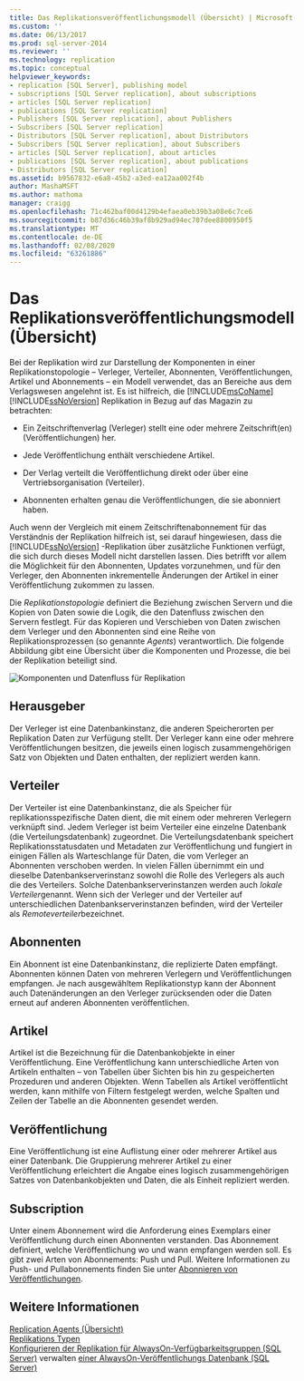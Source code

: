 ```yaml
---
title: Das Replikationsveröffentlichungsmodell (Übersicht) | Microsoft-Dokumentation
ms.custom: ''
ms.date: 06/13/2017
ms.prod: sql-server-2014
ms.reviewer: ''
ms.technology: replication
ms.topic: conceptual
helpviewer_keywords:
- replication [SQL Server], publishing model
- subscriptions [SQL Server replication], about subscriptions
- articles [SQL Server replication]
- publications [SQL Server replication]
- Publishers [SQL Server replication], about Publishers
- Subscribers [SQL Server replication]
- Distributors [SQL Server replication], about Distributors
- Subscribers [SQL Server replication], about Subscribers
- articles [SQL Server replication], about articles
- publications [SQL Server replication], about publications
- Distributors [SQL Server replication]
ms.assetid: b9567832-e6a8-45b2-a3ed-ea12aa002f4b
author: MashaMSFT
ms.author: mathoma
manager: craigg
ms.openlocfilehash: 71c462baf00d4129b4efaea0eb39b3a08e6c7ce6
ms.sourcegitcommit: b87d36c46b39af8b929ad94ec707dee8800950f5
ms.translationtype: MT
ms.contentlocale: de-DE
ms.lasthandoff: 02/08/2020
ms.locfileid: "63261886"
---
```

# <a name="replication-publishing-model-overview"></a>Das Replikationsveröffentlichungsmodell (Übersicht)
  Bei der Replikation wird zur Darstellung der Komponenten in einer Replikationstopologie – Verleger, Verteiler, Abonnenten, Veröffentlichungen, Artikel und Abonnements – ein Modell verwendet, das an Bereiche aus dem Verlagswesen angelehnt ist. Es ist hilfreich, die [!INCLUDE[msCoName](../../../includes/msconame-md.md)] [!INCLUDE[ssNoVersion](../../../includes/ssnoversion-md.md)] Replikation in Bezug auf das Magazin zu betrachten:  
  
-   Ein Zeitschriftenverlag (Verleger) stellt eine oder mehrere Zeitschrift(en) (Veröffentlichungen) her.  
  
-   Jede Veröffentlichung enthält verschiedene Artikel.  
  
-   Der Verlag verteilt die Veröffentlichung direkt oder über eine Vertriebsorganisation (Verteiler).  
  
-   Abonnenten erhalten genau die Veröffentlichungen, die sie abonniert haben.  
  
 Auch wenn der Vergleich mit einem Zeitschriftenabonnement für das Verständnis der Replikation hilfreich ist, sei darauf hingewiesen, dass die [!INCLUDE[ssNoVersion](../../../includes/ssnoversion-md.md)] -Replikation über zusätzliche Funktionen verfügt, die sich durch dieses Modell nicht darstellen lassen. Dies betrifft vor allem die Möglichkeit für den Abonnenten, Updates vorzunehmen, und für den Verleger, den Abonnenten inkrementelle Änderungen der Artikel in einer Veröffentlichung zukommen zu lassen.  
  
 Die *Replikationstopologie* definiert die Beziehung zwischen Servern und die Kopien von Daten sowie die Logik, die den Datenfluss zwischen den Servern festlegt. Für das Kopieren und Verschieben von Daten zwischen dem Verleger und den Abonnenten sind eine Reihe von Replikationsprozessen (so genannte *Agents*) verantwortlich. Die folgende Abbildung gibt eine Übersicht über die Komponenten und Prozesse, die bei der Replikation beteiligt sind.  
  
 ![Komponenten und Datenfluss für Replikation](../media/replintro1.gif "Komponenten und Datenfluss für Replikation")  
  
## <a name="publisher"></a>Herausgeber  
 Der Verleger ist eine Datenbankinstanz, die anderen Speicherorten per Replikation Daten zur Verfügung stellt. Der Verleger kann eine oder mehrere Veröffentlichungen besitzen, die jeweils einen logisch zusammengehörigen Satz von Objekten und Daten enthalten, der repliziert werden kann.  
  
## <a name="distributor"></a>Verteiler  
 Der Verteiler ist eine Datenbankinstanz, die als Speicher für replikationsspezifische Daten dient, die mit einem oder mehreren Verlegern verknüpft sind. Jedem Verleger ist beim Verteiler eine einzelne Datenbank (die Verteilungsdatenbank) zugeordnet. Die Verteilungsdatenbank speichert Replikationsstatusdaten und Metadaten zur Veröffentlichung und fungiert in einigen Fällen als Warteschlange für Daten, die vom Verleger an Abonnenten verschoben werden. In vielen Fällen übernimmt ein und dieselbe Datenbankserverinstanz sowohl die Rolle des Verlegers als auch die des Verteilers. Solche Datenbankserverinstanzen werden auch *lokale Verteiler*genannt. Wenn sich der Verleger und der Verteiler auf unterschiedlichen Datenbankserverinstanzen befinden, wird der Verteiler als *Remoteverteiler*bezeichnet.  
  
## <a name="subscribers"></a>Abonnenten  
 Ein Abonnent ist eine Datenbankinstanz, die replizierte Daten empfängt. Abonnenten können Daten von mehreren Verlegern und Veröffentlichungen empfangen. Je nach ausgewähltem Replikationstyp kann der Abonnent auch Datenänderungen an den Verleger zurücksenden oder die Daten erneut auf anderen Abonnenten veröffentlichen.  
  
## <a name="article"></a>Artikel  
 Artikel ist die Bezeichnung für die Datenbankobjekte in einer Veröffentlichung. Eine Veröffentlichung kann unterschiedliche Arten von Artikeln enthalten – von Tabellen über Sichten bis hin zu gespeicherten Prozeduren und anderen Objekten. Wenn Tabellen als Artikel veröffentlicht werden, kann mithilfe von Filtern festgelegt werden, welche Spalten und Zeilen der Tabelle an die Abonnenten gesendet werden.  
  
## <a name="publication"></a>Veröffentlichung  
 Eine Veröffentlichung ist eine Auflistung einer oder mehrerer Artikel aus einer Datenbank. Die Gruppierung mehrerer Artikel zu einer Veröffentlichung erleichtert die Angabe eines logisch zusammengehörigen Satzes von Datenbankobjekten und Daten, die als Einheit repliziert werden.  
  
## <a name="subscription"></a>Subscription  
 Unter einem Abonnement wird die Anforderung eines Exemplars einer Veröffentlichung durch einen Abonnenten verstanden. Das Abonnement definiert, welche Veröffentlichung wo und wann empfangen werden soll. Es gibt zwei Arten von Abonnements: Push und Pull. Weitere Informationen zu Push- und Pullabonnements finden Sie unter [Abonnieren von Veröffentlichungen](../subscribe-to-publications.md).  
  
## <a name="see-also"></a>Weitere Informationen  
 [Replication Agents (Übersicht)](../agents/replication-agents-overview.md)   
 [Replikations Typen](../types-of-replication.md)   
 [Konfigurieren der Replikation für AlwaysOn-Verfügbarkeitsgruppen (SQL Server)](../../../database-engine/availability-groups/windows/always-on-availability-groups-sql-server.md) verwalten [einer AlwaysOn-Veröffentlichungs Datenbank &#40;SQL Server&#41;](../../../database-engine/availability-groups/windows/maintaining-an-always-on-publication-database-sql-server.md)  
  
  
